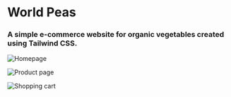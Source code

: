 # World Peas
### A simple e-commerce website for organic vegetables created using Tailwind CSS.

![Homepage](https://github.com/VirajTilekar/World-Peas/assets/67374433/4553835b-ee3b-4b48-b1fd-de184f9ea894)

![Product page](https://github.com/VirajTilekar/World-Peas/assets/67374433/6beba8a0-ddd7-4c58-8231-c62edea15068)

![Shopping cart](https://github.com/VirajTilekar/World-Peas/assets/67374433/bedfa34e-0c98-4689-885f-14cd65c8eb1f)
